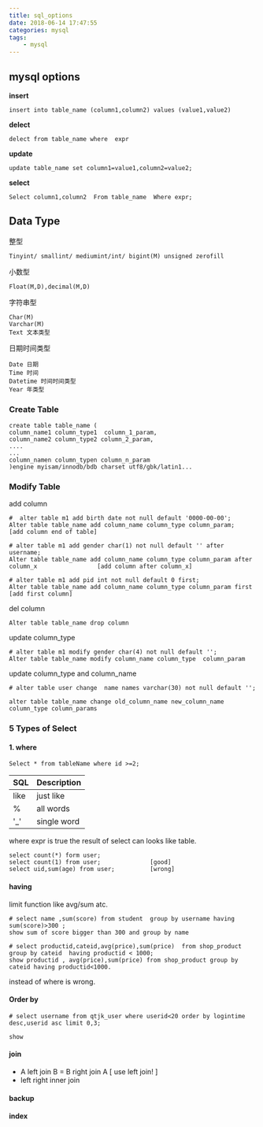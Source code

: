 ```yaml
---
title: sql_options
date: 2018-06-14 17:47:55
categories: mysql
tags:
    - mysql
---
```

## mysql options

**insert**
```
insert into table_name (column1,column2) values (value1,value2)
```

**delect**

```
delect from table_name where  expr
```

**update**

```
update table_name set column1=value1,column2=value2;
```


**select**

```
Select column1,column2  From table_name  Where expr;
```

## Data Type

整型
```
Tinyint/ smallint/ mediumint/int/ bigint(M) unsigned zerofill
```
小数型
```
Float(M,D),decimal(M,D)
```
字符串型
```
Char(M)
Varchar(M)
Text 文本类型
```
日期时间类型
```
Date 日期
Time 时间
Datetime 时间时间类型
Year 年类型
```
### Create Table

```
create table table_name (
column_name1 column_type1  column_1_param,
column_name2 column_type2 column_2_param,
....
...
column_namen column_typen column_n_param
)engine myisam/innodb/bdb charset utf8/gbk/latin1...
```

### Modify Table

add column
```
#  alter table m1 add birth date not null default '0000-00-00';
Alter table table_name add column_name column_type column_param;                              [add column end of table]

# alter table m1 add gender char(1) not null default '' after username;
Alter table table_name add column_name column_type column_param after column_x                 [add column after column_x]

# alter table m1 add pid int not null default 0 first;
Alter table table_name add column_name column_type column_param first                          [add first column]
```
del column

```
Alter table table_name drop column
```

update column_type
```
# alter table m1 modify gender char(4) not null default '';
Alter table table_name modify column_name column_type  column_param
```
update column_type and column_name
```
# alter table user change  name names varchar(30) not null default '';

alter table table_name change old_column_name new_column_name column_type column_params
```
### 5 Types of Select

#### 1. where


```
Select * from tableName where id >=2;
```

SQL | Description
--|--
like | just like
%   | all words
'_' | single word

where expr is true
the result of select can looks like table.

```
select count(*) form user;
select count(1) from user;              [good]
select uid,sum(age) from user;          [wrong]
```
#### having

limit function like avg/sum atc.


```
# select name ,sum(score) from student  group by username having sum(score)>300 ;
show sum of score bigger than 300 and group by name

# select productid,cateid,avg(price),sum(price)  from shop_product group by cateid  having productid < 1000;
show productid , avg(price),sum(price) from shop_product group by cateid having productid<1000.
```
instead of where is wrong.

#### Order by

```
# select username from qtjk_user where userid<20 order by logintime desc,userid asc limit 0,3;

show
```
#### join

- A left join B = B right join A   [ use left join! ]
- left right inner join


#### backup

#### index

